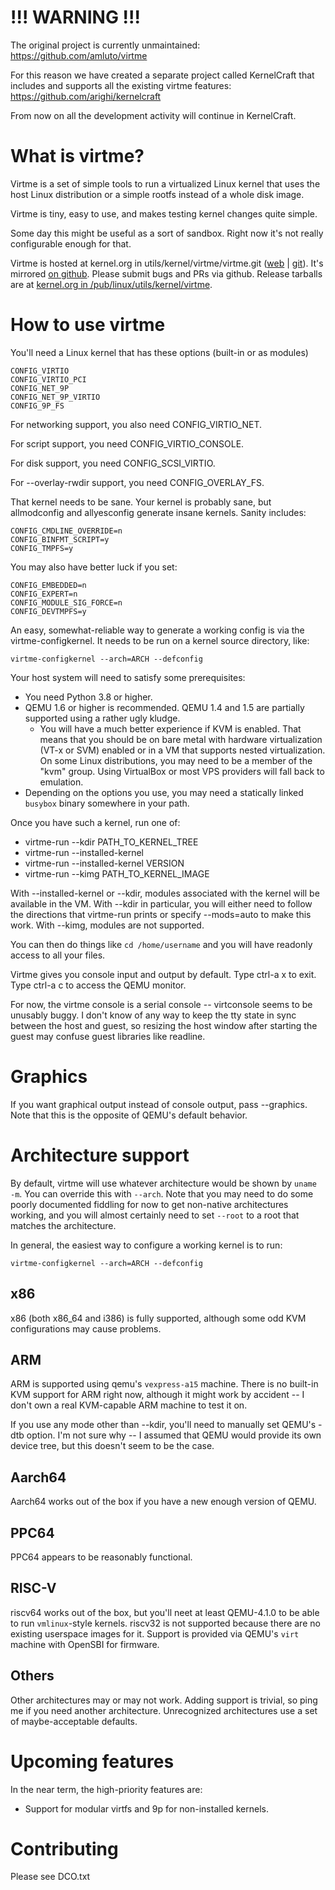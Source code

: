 !!! WARNING !!!
===============

The original project is currently unmaintained:
https://github.com/amluto/virtme

For this reason we have created a separate project called KernelCraft that
includes and supports all the existing virtme features:
https://github.com/arighi/kernelcraft

From now on all the development activity will continue in KernelCraft.

What is virtme?
===============

Virtme is a set of simple tools to run a virtualized Linux kernel that
uses the host Linux distribution or a simple rootfs instead of a whole
disk image.

Virtme is tiny, easy to use, and makes testing kernel changes quite simple.

Some day this might be useful as a sort of sandbox.  Right now it's not
really configurable enough for that.

Virtme is hosted at kernel.org in utils/kernel/virtme/virtme.git ([web][korg-web] | [git][korg-git]).  It's mirrored [on github][github].  Please submit bugs
and PRs via github.  Release tarballs are at [kernel.org in /pub/linux/utils/kernel/virtme][korg-releases].

[korg-web]: https://git.kernel.org/cgit/utils/kernel/virtme/virtme.git "virtme on kernel.org"
[korg-git]: git://git.kernel.org/pub/scm/utils/kernel/virtme/virtme.git "git address"
[korg-releases]: https://mirrors.edge.kernel.org/pub/linux/utils/kernel/virtme/releases/ "virtme releases on kernel.org"
[github]: https://github.com/amluto/virtme

How to use virtme
=================

You'll need a Linux kernel that has these options (built-in or as modules)

    CONFIG_VIRTIO
    CONFIG_VIRTIO_PCI
    CONFIG_NET_9P
    CONFIG_NET_9P_VIRTIO
    CONFIG_9P_FS

For networking support, you also need CONFIG_VIRTIO_NET.

For script support, you need CONFIG_VIRTIO_CONSOLE.

For disk support, you need CONFIG_SCSI_VIRTIO.

For --overlay-rwdir support, you need CONFIG_OVERLAY_FS.

That kernel needs to be sane.  Your kernel is probably sane, but allmodconfig and allyesconfig generate insane kernels.  Sanity includes:

    CONFIG_CMDLINE_OVERRIDE=n
    CONFIG_BINFMT_SCRIPT=y
    CONFIG_TMPFS=y

You may also have better luck if you set:

    CONFIG_EMBEDDED=n
    CONFIG_EXPERT=n
    CONFIG_MODULE_SIG_FORCE=n
    CONFIG_DEVTMPFS=y

An easy, somewhat-reliable way to generate a working config is via
the virtme-configkernel. It needs to be run on a kernel source directory,
like:

    virtme-configkernel --arch=ARCH --defconfig

Your host system will need to satisfy some prerequisites:

* You need Python 3.8 or higher.
* QEMU 1.6 or higher is recommended.  QEMU 1.4 and 1.5 are partially supported using a rather ugly kludge.
  * You will have a much better experience if KVM is enabled.  That means that you should be on bare metal with hardware virtualization (VT-x or SVM) enabled or in a VM that supports nested virtualization.  On some Linux distributions, you may need to be a member of the "kvm" group.  Using VirtualBox or most VPS providers will fall back to emulation.
* Depending on the options you use, you may need a statically linked `busybox` binary somewhere in your path.

Once you have such a kernel, run one of:

* virtme-run --kdir PATH_TO_KERNEL_TREE
* virtme-run --installed-kernel
* virtme-run --installed-kernel VERSION
* virtme-run --kimg PATH_TO_KERNEL_IMAGE

With --installed-kernel or --kdir, modules associated with the kernel will be available in the VM.  With --kdir in particular, you will either need to follow the directions that virtme-run prints or specify --mods=auto to make this work.  With --kimg, modules are not supported.

You can then do things like `cd /home/username` and you will have readonly
access to all your files.

Virtme gives you console input and output by default.  Type ctrl-a x to exit.
Type ctrl-a c to access the QEMU monitor.

For now, the virtme console is a serial console -- virtconsole seems to be unusably buggy.  I don't know of any way to keep the tty state in sync between the host and guest, so resizing the host window after starting the guest may confuse guest libraries like readline.

Graphics
========

If you want graphical output instead of console output, pass --graphics.  Note that this is the opposite of QEMU's default behavior.

Architecture support
====================

By default, virtme will use whatever architecture would be shown by `uname -m`.  You can override this with `--arch`.  Note that you may need to do some poorly documented fiddling for now to get non-native architectures working, and you will almost certainly need to set `--root` to a root that matches the architecture.

In general, the easiest way to configure a working kernel is to run:

    virtme-configkernel --arch=ARCH --defconfig

x86
---

x86 (both x86_64 and i386) is fully supported, although some odd KVM configurations may cause problems.

ARM
---

ARM is supported using qemu's `vexpress-a15` machine.  There is no built-in KVM support for ARM right now, although it might work by accident -- I don't own a real KVM-capable ARM machine to test it on.

If you use any mode other than --kdir, you'll need to manually set QEMU's -dtb option.  I'm not sure why -- I assumed that QEMU would provide its own device tree, but this doesn't seem to be the case.

Aarch64
-------

Aarch64 works out of the box if you have a new enough version of QEMU.

PPC64
-----

PPC64 appears to be reasonably functional.

RISC-V
------

riscv64 works out of the box, but you'll neet at least QEMU-4.1.0 to be
able to run `vmlinux`-style kernels.  riscv32 is not supported because
there are no existing userspace images for it.  Support is provided via
QEMU's `virt` machine with OpenSBI for firmware.

Others
------

Other architectures may or may not work.  Adding support is trivial, so ping me if you need another architecture.  Unrecognized architectures use a set of maybe-acceptable defaults.

Upcoming features
=================

In the near term, the high-priority features are:

* Support for modular virtfs and 9p for non-installed kernels.

Contributing
============

Please see DCO.txt
